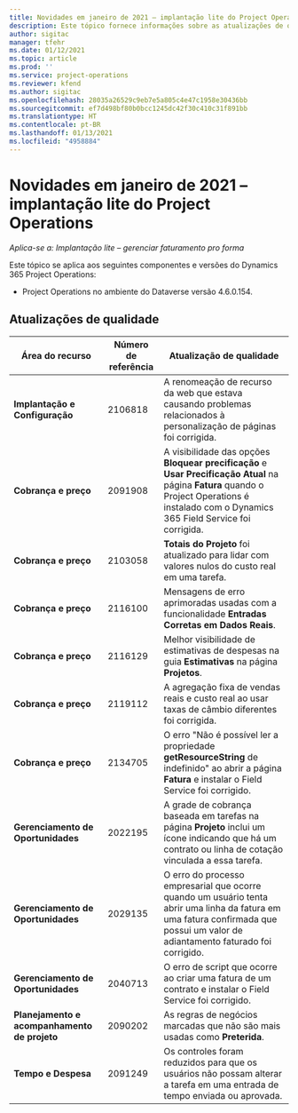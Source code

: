 ```yaml
---
title: Novidades em janeiro de 2021 – implantação lite do Project Operations
description: Este tópico fornece informações sobre as atualizações de qualidade disponíveis na versão de janeiro de 2021 da implantação lite do Project Operations.
author: sigitac
manager: tfehr
ms.date: 01/12/2021
ms.topic: article
ms.prod: ''
ms.service: project-operations
ms.reviewer: kfend
ms.author: sigitac
ms.openlocfilehash: 28035a26529c9eb7e5a805c4e47c1958e30436bb
ms.sourcegitcommit: ef7d498bf80b0bcc1245dc42f30c410c31f891bb
ms.translationtype: HT
ms.contentlocale: pt-BR
ms.lasthandoff: 01/13/2021
ms.locfileid: "4958884"
---
```

# <a name="whats-new-january-2021---project-operations-lite-deployment"></a>Novidades em janeiro de 2021 – implantação lite do Project Operations


_Aplica-se a: Implantação lite – gerenciar faturamento pro forma_

Este tópico se aplica aos seguintes componentes e versões do Dynamics 365 Project Operations:

  - Project Operations no ambiente do Dataverse versão 4.6.0.154.
  
## <a name="quality-updates"></a>Atualizações de qualidade

| **Área do recurso** | **Número de referência** | **Atualização de qualidade** |
| --- | --- | --- |
| **Implantação e Configuração** | 2106818 | A renomeação de recurso da web que estava causando problemas relacionados à personalização de páginas foi corrigida. |
| **Cobrança e preço** | 2091908 | A visibilidade das opções **Bloquear precificação** e **Usar Precificação Atual** na página **Fatura** quando o Project Operations é instalado com o Dynamics 365 Field Service foi corrigida. |
| **Cobrança e preço** | 2103058 | **Totais do Projeto** foi atualizado para lidar com valores nulos do custo real em uma tarefa. |
| **Cobrança e preço** | 2116100 | Mensagens de erro aprimoradas usadas com a funcionalidade **Entradas Corretas em Dados Reais**. |
| **Cobrança e preço** | 2116129 | Melhor visibilidade de estimativas de despesas na guia **Estimativas** na página **Projetos**. |
| **Cobrança e preço** | 2119112 | A agregação fixa de vendas reais e custo real ao usar taxas de câmbio diferentes foi corrigida. |
| **Cobrança e preço** | 2134705 | O erro "Não é possível ler a propriedade **getResourceString** de indefinido" ao abrir a página **Fatura** e instalar o Field Service foi corrigido. |
| **Gerenciamento de Oportunidades** | 2022195 | A grade de cobrança baseada em tarefas na página **Projeto** inclui um ícone indicando que há um contrato ou linha de cotação vinculada a essa tarefa. |
| **Gerenciamento de Oportunidades** | 2029135 | O erro do processo empresarial que ocorre quando um usuário tenta abrir uma linha da fatura em uma fatura confirmada que possui um valor de adiantamento faturado foi corrigido. |
| **Gerenciamento de Oportunidades** | 2040713 | O erro de script que ocorre ao criar uma fatura de um contrato e instalar o Field Service foi corrigido. |
| **Planejamento e acompanhamento de projeto** | 2090202 | As regras de negócios marcadas que não são mais usadas como **Preterida**. |
| **Tempo e Despesa** | 2091249 | Os controles foram reduzidos para que os usuários não possam alterar a tarefa em uma entrada de tempo enviada ou aprovada. |
